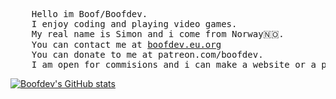 <pre>
    Hello im Boof/Boofdev.
    I enjoy coding and playing video games.
    My real name is Simon and i come from Norway🇳🇴.
    You can contact me at <a href="https://boofdev.eu.org">boofdev.eu.org</a>
    You can donate to me at patreon.com/boofdev.
    I am open for commisions and i can make a website or a program for you.
</pre>
[![Boofdev's GitHub stats](https://github-readme-stats.vercel.app/api?username=hexahigh&theme=github_dark)](https://github.com/anuraghazra/github-readme-stats)

